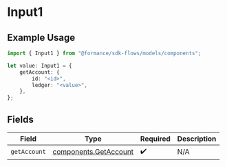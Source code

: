 # Input1

## Example Usage

```typescript
import { Input1 } from "@formance/sdk-flows/models/components";

let value: Input1 = {
    getAccount: {
        id: "<id>",
        ledger: "<value>",
    },
};
```

## Fields

| Field                                                          | Type                                                           | Required                                                       | Description                                                    |
| -------------------------------------------------------------- | -------------------------------------------------------------- | -------------------------------------------------------------- | -------------------------------------------------------------- |
| `getAccount`                                                   | [components.GetAccount](../../models/components/getaccount.md) | :heavy_check_mark:                                             | N/A                                                            |